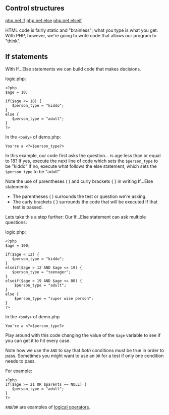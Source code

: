 ## Control structures

[php.net if](http://us1.php.net/manual/en/control-structures.if.php)
[php.net else](http://us1.php.net/manual/en/control-structures.else.php)
[php.net elseif](http://us1.php.net/manual/en/control-structures.elseif.php)

HTML code is fairly static and "brainless"; what you type is what you get. With PHP, however, we're going to write code that allows our program to "think".





## If statements
With If...Else statements we can build code that makes decisions.

logic.php:

	<?php
	$age = 10;
	
	if($age <= 18) {
	   $person_type = "kiddo";
	}
	else {
	   $person_type = "adult";
	}
	?>

In the `<body>` of demo.php:

	You're a <?=$person_type?>
	
In this example, our code first asks the question... is age less than or equal to 18? 
If yes, execute the next line of code which sets the `$person_type` to be "kiddo"
If no, execute what follows the else statement, which sets the `$person_type` to be "adult"

Note the use of parentheses ( ) and curly brackets { } in writing If...Else statements:

* The parentheses ( ) surrounds the test or question we're asking.
* The curly brackets { }  surrounds the code that will be executed If that test is passed.

Lets take this a step further: Our If...Else statement can ask multiple questions:

logic.php:

	<?php
	$age = 100;
	
	if($age < 12) {
	   $person_type = "kiddo";
	}
	elseif($age > 12 AND $age <= 19) {
	   $person_type = "teenager";
	}
	elseif($age > 19 AND $age <= 80) {
		$person_type = "adult";
	}
	else {
		$person_type = "super wise person";
	}
	?>

In the `<body>` of demo.php

	You're a <?=$person_type?>
	
Play around with this code changing the value of the `$age` variable to see if you can get it to hit every case.


Note how we use the `AND` to say that <em>both</em> conditions must be true in order to pass. Sometimes you might want to use an `OR` for a test if only one condition needs to pass.

For example:

	<?php
	if($age >= 21 OR $parents == NULL) {
	   $person_type = "adult";
	}
	?>
	
`AND`/`OR` are examples of [logical operators](http://php.net/manual/en/language.operators.logical.php).

